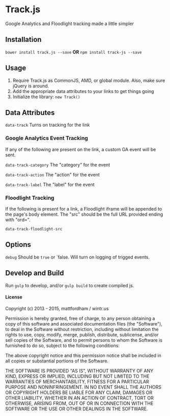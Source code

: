 # Track.js

Google Analytics and Floodlight tracking made a little simpler

## Installation

`bower install track.js --save` **OR** `npm install track-js --save`

## Usage

1. Require Track.js as CommonJS, AMD, or global module. Also, make sure jQuery is around.
2. Add the appropriate data attributes to your links to get things going
3. Initialize the library: `new Track()`

## Data Attributes 

`data-track` Turns on tracking for the link

### Google Analytics Event Tracking

If any of the following are present on the link, a custom GA event will be sent. 

`data-track-category` The "category" for the event

`data-track-action` The "action" for the event

`data-track-label` The "label" for the event

### Floodlight Tracking

If the following is present for a link, a Floodlight iframe will be appended to the page's body element. The "src" should be the full URL provided ending with "ord=". 

`data-track-floodlight-src` 

## Options

`debug` Should be `true` or `false. Will turn on logging of trigged events.

## Develop and Build

Run `gulp` to develop, and/or `gulp build` to create compiled js.

#### License

Copyright (c) 2013 - 2015, mattfordham / wintr.us

Permission is hereby granted, free of charge, to any person obtaining a copy
of this software and associated documentation files (the "Software"), to deal
in the Software without restriction, including without limitation the rights
to use, copy, modify, merge, publish, distribute, sublicense, and/or sell
copies of the Software, and to permit persons to whom the Software is
furnished to do so, subject to the following conditions:

The above copyright notice and this permission notice shall be included in
all copies or substantial portions of the Software.

THE SOFTWARE IS PROVIDED "AS IS", WITHOUT WARRANTY OF ANY KIND, EXPRESS OR
IMPLIED, INCLUDING BUT NOT LIMITED TO THE WARRANTIES OF MERCHANTABILITY,
FITNESS FOR A PARTICULAR PURPOSE AND NONINFRINGEMENT. IN NO EVENT SHALL THE
AUTHORS OR COPYRIGHT HOLDERS BE LIABLE FOR ANY CLAIM, DAMAGES OR OTHER
LIABILITY, WHETHER IN AN ACTION OF CONTRACT, TORT OR OTHERWISE, ARISING FROM,
OUT OF OR IN CONNECTION WITH THE SOFTWARE OR THE USE OR OTHER DEALINGS IN
THE SOFTWARE.